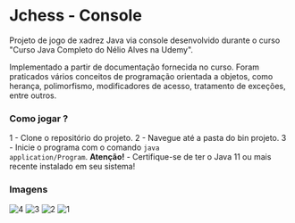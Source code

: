 # Jchess - Console
Projeto de jogo de xadrez Java via console desenvolvido durante o curso "Curso Java Completo do Nélio Alves na Udemy".

Implementado a partir de documentação fornecida no curso. Foram praticados vários conceitos de programação orientada a objetos, como herança, polimorfismo, modificadores de acesso, tratamento de exceções, entre outros.

### Como jogar ?

1 - Clone o repositório do projeto.
2 - Navegue até a pasta do bin projeto.
3 - Inicie o programa com o comando <code>java application/Program</code>. **Atenção!** - Certifique-se de ter o Java 11 ou mais recente instalado em seu sistema!



### Imagens

![4](https://github.com/mikxingu/Jchess/assets/30123586/9fc2648e-a69c-40ec-8c95-f8326d6b5f89)
![3](https://github.com/mikxingu/Jchess/assets/30123586/a5b719ec-98a3-4d12-afd4-14e8c7867b9e)
![2](https://github.com/mikxingu/Jchess/assets/30123586/82ea1975-d84f-4498-897e-0685b07c5966)
![1](https://github.com/mikxingu/Jchess/assets/30123586/297ea187-874a-4b5c-9b80-88c9834e320b)
